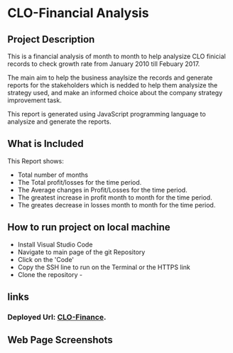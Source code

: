 # CLO-Financial Analysis 
## Project Description

This is a financial analysis of month to month to help analysize CLO finicial records to check growth rate from January 2010 till Febuary 2017.

The main aim to help the business anaylsize the records and generate  reports for the stakeholders which is nedded to help them analysize the strategy used, and make an informed choice about the company strategy improvement task.

This report is generated using JavaScript programming language to analysize and generate the reports.

 ## What is Included

 This Report shows:
 * Total number of months
 * The Total profit/losses for the time period.
 * The Average changes in Profit/Losses for the time period.
 * The greatest increase in profit month to month for the time period.
 * The greates decrease in losses month to month for the time period.

## How to run project on local machine
* Install Visual Studio Code
* Navigate to main page of the git Repository
* Click on the 'Code'
* Copy the SSH line to run on the Terminal or  the HTTPS link
* Clone the repository - 

## links
### Deployed Url: [CLO-Finance](https://yemioyedeji89.github.io/Console-Finances/).
## Web Page Screenshots

